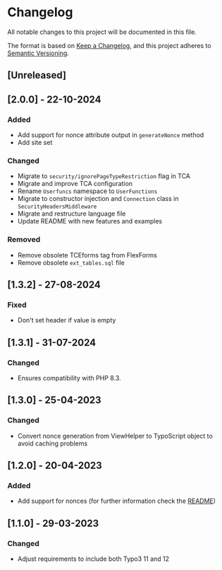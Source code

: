 # Changelog

All notable changes to this project will be documented in this file.

The format is based on [Keep a Changelog](https://keepachangelog.com/en/1.0.0/),
and this project adheres to [Semantic Versioning](https://semver.org/spec/v2.0.0.html).

## [Unreleased]

## [2.0.0] - 22-10-2024

### Added
- Add support for nonce attribute output in `generateNonce` method
- Add site set

### Changed
- Migrate to `security/ignorePageTypeRestriction` flag in TCA
- Migrate and improve TCA configuration
- Rename `Userfuncs` namespace to `UserFunctions`
- Migrate to constructor injection and `Connection` class in `SecurityHeadersMiddleware`
- Migrate and restructure language file
- Update README with new features and examples

### Removed
- Remove obsolete TCEforms tag from FlexForms
- Remove obsolete `ext_tables.sql` file

## [1.3.2] - 27-08-2024

### Fixed
- Don't set header if value is empty

## [1.3.1] - 31-07-2024

### Changed
- Ensures compatibility with PHP 8.3.

## [1.3.0] - 25-04-2023

### Changed
- Convert nonce generation from ViewHelper to TypoScript object to avoid caching problems

## [1.2.0] - 20-04-2023

### Added
- Add support for nonces (for further information check the [README](README.md))

## [1.1.0] - 29-03-2023

### Changed
- Adjust requirements to include both Typo3 11 and 12
